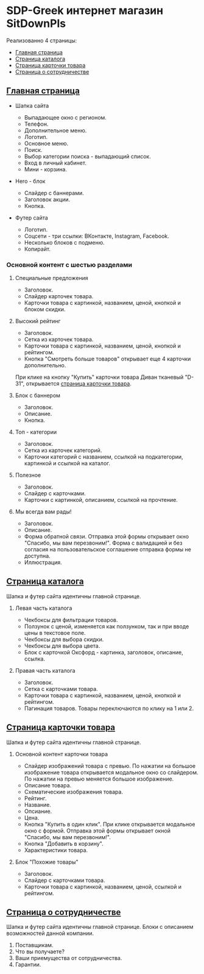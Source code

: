 # SDP-Greek интернет магазин SitDownPls
Реализованно 4 страницы: 
+ [Главная страница](first)
+ [Страница каталога](catalog.md)
+ [Страница карточки товара](card.md)
+ [Страница о сотрудничестве](last)

## [Главная страница](#first.md)
+ Шапка сайта
  + Выпадающее окно с регионом.
  + Телефон.
  + Дополнительное меню.
  + Логотип.
  + Основное меню.
  + Поиск.
  + Выбор категории поиска - выпадающий список.
  + Вход в личный кабинет.
  + Мини - корзина.

+ Hero - блок
  + Слайдер с баннерами.
  + Заголовок акции.
  + Кнопка.

+ Футер сайта
  + Логотип.
  + Соцсети - три ссылки: ВКонтакте, Instagram, Facebook.
  + Несколько блоков с подменю.
  + Копирайт.

### Основной контент с шестью разделами
1. Специальные предложения
   + Заголовок.
   + Слайдер карточек товара.
   + Карточки товара с картинкой, названием, ценой, кнопкой и блоком скидки.

2. Высокий рейтинг
   + Заголовок.
   + Сетка из карточек товара.
   + Карточки товара с картинкой, названием, ценой, кнопкой и рейтингом.
   + Кнопка "Смотреть больше товаров" открывает еще 4 карточки дополнительно.
   
   При клике на кнопку "Купить" карточки товара Диван тканевый "D-31", открывается [страница карточки товара](card.md).

3. Блок с баннером
   + Заголовок.
   + Описание.
   + Кнопка.

4. Топ - категории
   + Заголовок.
   + Сетка из карточек категорий.
   + Карточки категорий с названием, ссылкой на подкатегории, картинкой и ссылкой на каталог.

5. Полезное
   + Заголовок.
   + Слайдер с карточками.
   + Карточки с картинкой, описанием, ссылкой на прочтение.

6. Мы всегда вам рады!
   + Заголовок.
   + Описание.
   + Форма обратной связи. Отправка этой формы открывает окно "Спасибо, мы вам перезвоним!". Форма с валидацией и без согласия на пользовательское соглашение отправка формы не доступна.
   + Иллюстрация.

## [Страница каталога](#catalog.md)
Шапка и футер сайта идентичны главной странице.
1. Левая часть каталога
   + Чекбоксы для фильтрации товаров.
   + Ползунок с ценой, изменяется как ползунком, так и при вводе цены в текстовое поле.
   + Чекбоксы для выбора скидки.
   + Чекбоксы для выбора цвета.
   + Блок с карточкой Оксфорд - картинка, заголовок, описание, ссылка.
   
2. Правая часть каталога
   + Заголовок.
   + Сетка с карточками товара.
   + Карточки товара с картинкой, названием, ценой, кнопкой и рейтингом.
   + Пагинация товаров. Товары переключаются по клику на 1 или 2.

## [Страница карточки товара](#card.md)
Шапка и футер сайта идентичны главной странице.
1. Основной контент карточки товара
   + Слайдер изображений товара с превью. По нажатии на большое изображение товара открывается модальное окно со слайдером. По нажатии на превью меняется большое изображение.
   + Описание товара.
   + Схематические изображения товара.
   + Рейтинг.
   + Название.
   + Опсиание.
   + Цена.
   + Кнопка "Купить в один клик". При клике открывается модальное окно с формой. Отправка этой формы открывает окной "Спасибо, мы вам перезвоним!".
   + Кнопка "Добавить в корзину".
   + Характеристики товара.

2. Блок "Похожие товары"
   + Заголовок.
   + Слайдер с карточками товара.
   + Карточки товара с картинкой, названием, ценой, ссылкой и рейтингом.

## [Страница о сотрудничестве](#last)
Шапка и футер сайта идентичны главной странице.
Блоки с описанием возможностей данной компании.
1. Поставщикам.
2. Что вы получаете?
3. Ваши приемущества от сотрудничества.
4. Гарантии.

